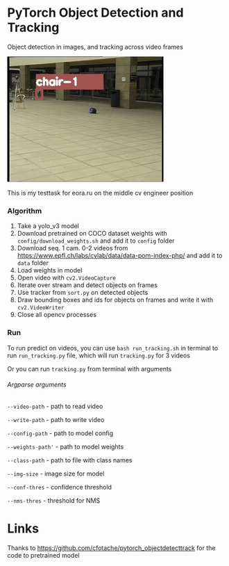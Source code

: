 # PyTorch Object Detection and Tracking
Object detection in images, and tracking across video frames

<img src="https://github.com/BejeweledMe/ObjectTrackingTestTask/blob/main/tracking.gif?raw=true" width="360" height="288" />

This is my testtask for eora.ru on the middle cv engineer position

### Algorithm
1. Take a yolo_v3 model
2. Download pretrained on COCO dataset weights with `config/download_weights.sh` and add it to `config` folder
3. Download seq. 1 cam. 0-2 videos from https://www.epfl.ch/labs/cvlab/data/data-pom-index-php/ 
and add it to `data` folder
4. Load weights in model
5. Open video with `cv2.VideoCapture`
6. Iterate over stream and detect objects on frames
7. Use tracker from `sort.py` on detected objects
8. Draw bounding boxes and ids for objects on frames and write it with `cv2.VideoWriter`
9. Close all opencv processes

### Run
To run predict on videos, you can use `bash run_tracking.sh` in terminal to run `run_tracking.py` file, which will run `tracking.py` for 3 videos

Or you can run `tracking.py` from terminal with arguments

###### Argparse arguments
`--video-path` - path to read video

`--write-path` - path to write video

`--config-path` - path to model config

`--weights-path'` - path to model weights

`--class-path` - path to file with class names

`--img-size` - image size for model

`--conf-thres` - confidence threshold

`--nms-thres` - threshold for NMS



# Links

Thanks to https://github.com/cfotache/pytorch_objectdetecttrack for the code to pretrained model